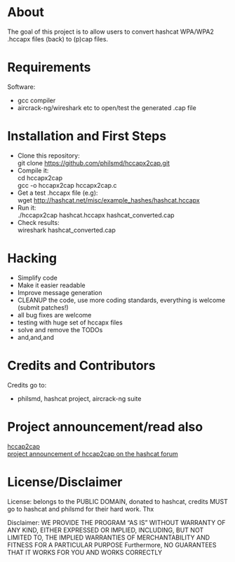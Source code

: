 # About

The goal of this project is to allow users to convert hashcat WPA/WPA2 .hccapx files (back) to (p)cap files.

# Requirements

Software:  
- gcc compiler
- aircrack-ng/wireshark etc to open/test the generated .cap file


# Installation and First Steps

* Clone this repository:  
    git clone https://github.com/philsmd/hccapx2cap.git
* Compile it:  
    cd hccapx2cap   
    gcc -o hccapx2cap hccapx2cap.c
* Get a test .hccapx file (e.g):   
    wget http://hashcat.net/misc/example_hashes/hashcat.hccapx
* Run it:   
    ./hccapx2cap hashcat.hccapx hashcat_converted.cap 
* Check results:  
    wireshark hashcat_converted.cap
 
# Hacking

* Simplify code
* Make it easier readable
* Improve message generation
* CLEANUP the code, use more coding standards, everything is welcome (submit patches!)
* all bug fixes are welcome
* testing with huge set of hccapx files
* solve and remove the TODOs
* and,and,and

# Credits and Contributors 
Credits go to:  
  
* philsmd, hashcat project, aircrack-ng suite

# Project announcement/read also

[hccap2cap](https://github.com/philsmd/hccap2cap/)  
[project announcement of hccap2cap on the hashcat forum ](https://hashcat.net/forum/thread-2284-post-13717.html#pid13717)  

# License/Disclaimer

License: belongs to the PUBLIC DOMAIN, donated to hashcat, credits MUST go to hashcat and philsmd for their hard work. Thx  
  
Disclaimer: WE PROVIDE THE PROGRAM “AS IS” WITHOUT WARRANTY OF ANY KIND, EITHER EXPRESSED OR IMPLIED, INCLUDING, BUT NOT LIMITED TO, THE IMPLIED WARRANTIES OF MERCHANTABILITY AND FITNESS FOR A PARTICULAR PURPOSE Furthermore, NO GUARANTEES THAT IT WORKS FOR YOU AND WORKS CORRECTLY
